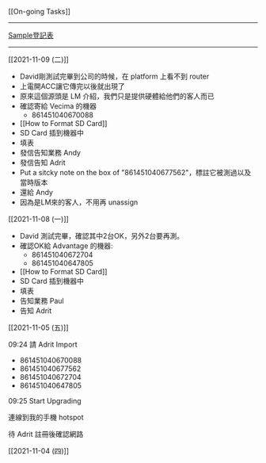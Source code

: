 [[On-going Tasks]]

---

[Sample登記表](https://docs.google.com/spreadsheets/d/1b-vdVmNpRJRRcMJKQ6YLuKp7PbTOslTs/edit?usp=sharing&ouid=112782493369308983971&rtpof=true&sd=true)

---

[[2021-11-09 (二)]]
 - David剛測試完畢到公司的時候，在 platform 上看不到 router
 - 上電開ACC讓它傳完以後就出現了
 - 原來這個源頭是 LM 介紹，我們只是提供硬體給他們的客人而已
 - 確認寄給 Vecima 的機器
	  - 861451040670088
 - [[How to Format SD Card]]
 - SD Card 插到機器中
 - 填表
 - 發信告知業務 Andy
 - 發信告知 Adrit
 - Put a sitcky note on the box of "861451040677562"，標註它被測過以及當時版本
 - 還給 Andy
 - 因為是LM來的客人，不用再 unassign

[[2021-11-08 (一)]]
- David 測試完畢，確認其中2台OK，另外2台要再測。
- 確認OK給 Advantage 的機器: 
	- 861451040672704
	- 861451040647805
- [[How to Format SD Card]]
- SD Card 插到機器中
- 填表
- 告知業務 Paul
- 告知 Adrit

[[2021-11-05 (五)]]

09:24 請 Adrit Import
- 861451040670088
- 861451040677562
- 861451040672704
- 861451040647805

09:25 Start Upgrading

連線到我的手機 hotspot

待 Adrit 註冊後確認網路

[[2021-11-04 (四)]]

